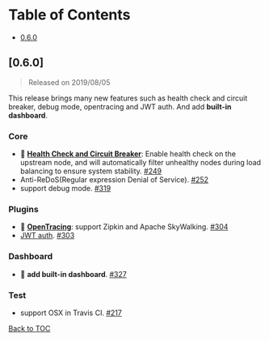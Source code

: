 # Table of Contents

- [0.6.0](#060)


## [0.6.0]

> Released on 2019/08/05

This release brings many new features such as health check and circuit breaker, debug mode, opentracing and JWT auth. And add **built-in dashboard**.

### Core
- :sunrise: **[Health Check and Circuit Breaker](https://github.com/iresty/apisix/blob/master/doc/health-check.md)**: Enable health check on the upstream node, and will automatically filter unhealthy nodes during load balancing to ensure system stability. [#249](https://github.com/iresty/apisix/pull/249)
- Anti-ReDoS(Regular expression Denial of Service). [#252](https://github.com/iresty/apisix/pull/250)
- support debug mode. [#319](https://github.com/iresty/apisix/pull/319)

### Plugins
- :sunrise: **[OpenTracing](https://github.com/iresty/apisix/blob/master/doc/plugins/zipkin.md)**: support Zipkin and Apache SkyWalking. [#304](https://github.com/iresty/apisix/pull/304)
- [JWT auth](https://github.com/iresty/apisix/blob/master/doc/plugins/jwt-auth-cn.md). [#303](https://github.com/iresty/apisix/pull/303)

### Dashboard
- :sunrise: **add built-in dashboard**. [#327](https://github.com/iresty/apisix/pull/327)

### Test
- support OSX in Travis CI. [#217](https://github.com/iresty/apisix/pull/217)

[Back to TOC](#table-of-contents)
